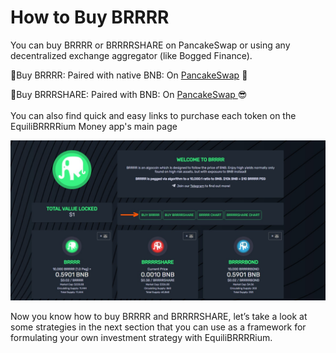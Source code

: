 # How to Buy BRRRR

You can buy BRRRR or BRRRRSHARE on PancakeSwap or using any decentralized exchange aggregator (like Bogged Finance).

:rocket:Buy BRRRR: Paired with native BNB:  On [PancakeSwap](https://pancakeswap.finance/swap?inputCurrency=BNB\&outputCurrency=0x4751DA8d11981C13e373faB22D4BbD1913c814bd) 🥰

:rocket:Buy BRRRSHARE:  Paired with BNB: On [PancakeSwap ](https://pancakeswap.finance/swap?inputCurrency=BNB\&outputCurrency=0xDB875d483328B8a336558cd833a589ABB6248CAF)😎\
\
You can also find quick and easy links to purchase each token on the EquiliBRRRRium Money app's main page

![Quick access to the DEX](<../../.gitbook/assets/Buy BRRRR.jpg>)

Now you know how to buy BRRRR and BRRRRSHARE, let’s take a look at some strategies in the next section that you can use as a framework for formulating your own investment strategy with EquiliBRRRRium.

